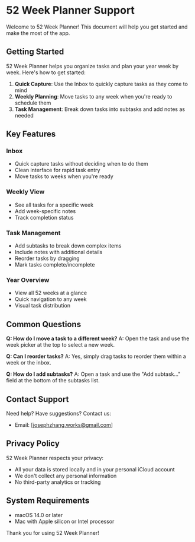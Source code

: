 # 52 Week Planner Support

Welcome to 52 Week Planner! This document will help you get started and make the most of the app.

## Getting Started

52 Week Planner helps you organize tasks and plan your year week by week. Here's how to get started:

1. **Quick Capture**: Use the Inbox to quickly capture tasks as they come to mind
2. **Weekly Planning**: Move tasks to any week when you're ready to schedule them
3. **Task Management**: Break down tasks into subtasks and add notes as needed

## Key Features

### Inbox
- Quick capture tasks without deciding when to do them
- Clean interface for rapid task entry
- Move tasks to weeks when you're ready

### Weekly View
- See all tasks for a specific week
- Add week-specific notes
- Track completion status

### Task Management
- Add subtasks to break down complex items
- Include notes with additional details
- Reorder tasks by dragging
- Mark tasks complete/incomplete

### Year Overview
- View all 52 weeks at a glance
- Quick navigation to any week
- Visual task distribution

## Common Questions

**Q: How do I move a task to a different week?**
A: Open the task and use the week picker at the top to select a new week.

**Q: Can I reorder tasks?**
A: Yes, simply drag tasks to reorder them within a week or the inbox.

**Q: How do I add subtasks?**
A: Open a task and use the "Add subtask..." field at the bottom of the subtasks list.

## Contact Support

Need help? Have suggestions? Contact us:

- Email: [josephzhang.works@gmail.com]

## Privacy Policy

52 Week Planner respects your privacy:
- All your data is stored locally and in your personal iCloud account
- We don't collect any personal information
- No third-party analytics or tracking

## System Requirements

- macOS 14.0 or later
- Mac with Apple silicon or Intel processor

Thank you for using 52 Week Planner!
